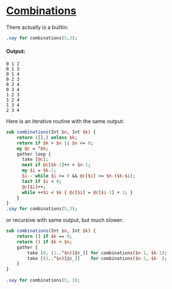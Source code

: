 [1]: http://rosettacode.org/wiki/Combinations

# [Combinations][1]

There actually is a builtin:

```perl
.say for combinations(5,3);
```

#### Output:
```
0 1 2
0 1 3
0 1 4
0 2 3
0 2 4
0 3 4
1 2 3
1 2 4
1 3 4
2 3 4
```


Here is an iterative routine with the same output:

```perl
sub combinations(Int $n, Int $k) {
    return ([],) unless $k;
    return if $k > $n || $n <= 0;
    my @c = ^$k;
    gather loop {
      take [@c];
      next if @c[$k-1]++ < $n-1;
      my $i = $k-2;
      $i-- while $i >= 0 && @c[$i] >= $n-($k-$i);
      last if $i < 0;
      @c[$i]++;
      while ++$i < $k { @c[$i] = @c[$i-1] + 1; }
    }
}
.say for combinations(5,3);
```


or recursive with same output, but much slower:

```perl
sub combinations(Int $n, Int $k) {
    return [] if $k == 0;
    return () if $k > $n;
    gather {
        take [0, (1..^$n)[@$_]] for combinations($n-1, $k-1);
        take [(1..^$n)[@$_]]    for combinations($n-1, $k  );
    }
}
 
.say for combinations(5, 3);
```